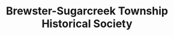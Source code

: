 ---
layout: repo
title: "Brewster-Sugarcreek Township Historical Society"
id: 279
permalink: repos/279/
---